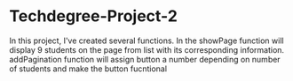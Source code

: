# Techdegree-Project-2
 
In this project, I've created several functions.
In the showPage function will display 9 students on the page from list with its corresponding information. 
addPagination function will assign button a number depending on number of students and make the button fucntional
